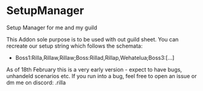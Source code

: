 # SetupManager
Setup Manager for me and my guild <constant>

This Addon sole purpose is to be used with out guild sheet. You can recreate our setup string which follows the schemata:
- Boss1:Rilla,Rillaw,Rillaw;Boss:Rillad,Rillap,Wehatelua;Boss3:[...]

As of 18th February this is a very early version - expect to have bugs, unhandeld scenarios etc. If you run into a bug, feel free to open an issue or dm me on discord: .rilla
